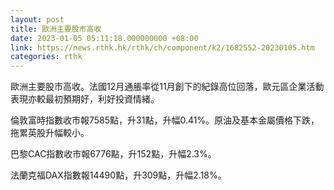 ```yaml
---
layout: post
title: 歐洲主要股市高收
date: 2023-01-05 05:11:18.000000000 +08:00
link: https://news.rthk.hk/rthk/ch/component/k2/1682552-20230105.htm
categories: rthk
---
```


歐洲主要股市高收。法國12月通脹率從11月創下的紀錄高位回落，歐元區企業活動表現亦較最初預期好，利好投資情緒。

倫敦富時指數收市報7585點，升31點，升幅0.41%。原油及基本金屬價格下跌，拖累英股升幅較小。

巴黎CAC指數收市報6776點，升152點，升幅2.3%。

法蘭克福DAX指數報14490點，升309點，升幅2.18%。
